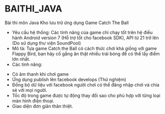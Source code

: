 # BAITHI_JAVA
Bài thi môn Java
Kho lưu trữ ứng dụng Game Catch The Ball
* Yêu cầu hệ thống:
Các tính năng của game chỉ chạy tốt trên hệ điều hành Android version 7 (Hỗ trợ tốt cho facebook SDK), API từ 21 trở lên (Do sử dụng thư viện SoundPool)
* Mô tả:
Tựa game Catch the Ball có cách thức chơi khá giống với game Flappy Bird, bạn hãy cố gắng ăn thật nhiều trái bóng để có thể lấy điểm lớn nhất.
* Các tính năng:
- Có âm thanh khi chơi game
- Ứng dụng publish lên facebook develops (Thử nghiệm)
- Đồng bộ dữ liệu với facebook người chơi có thể đăng nhập chơi và chia sẻ với mọi người.
- Tốc độ trong game được tự động thay đổi sao cho phù hợp với từng loại màn hình điện thoại.
- Giao diện đơn giản thân thiệt.
